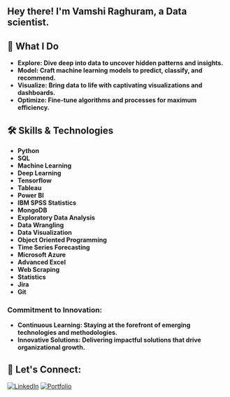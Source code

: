 ## Hey there! I'm Vamshi Raghuram, a Data scientist. 

## 🚀 What I Do
- **Explore: Dive deep into data to uncover hidden patterns and insights.**
- **Model: Craft machine learning models to predict, classify, and recommend.**
- **Visualize: Bring data to life with captivating visualizations and dashboards.**
- **Optimize: Fine-tune algorithms and processes for maximum efficiency.**

## 🛠️ Skills & Technologies

- **Python**  
- **SQL**
- **Machine Learning**
- **Deep Learning**
- **Tensorflow** 
- **Tableau**
- **Power BI**
- **IBM SPSS Statistics**
- **MongoDB**
- **Exploratory Data Analysis** 
- **Data Wrangling**
- **Data Visualization**
- **Object Oriented Programming**
- **Time Series Forecasting**
- **Microsoft Azure** 
- **Advanced Excel** 
- **Web Scraping** 
- **Statistics**
- **Jira**
- **Git** 

### Commitment to Innovation:
- **Continuous Learning: Staying at the forefront of emerging technologies and methodologies.**
- **Innovative Solutions: Delivering impactful solutions that drive organizational growth.**

## 💬 Let's Connect:
[![LinkedIn](https://img.shields.io/badge/LinkedIn-0077B5?style=for-the-badge&logo=linkedin&logoColor=white)](https://www.linkedin.com/in/vamshi-raghuram-g)
[![Portfolio](https://img.shields.io/badge/Portfolio-28A745?style=for-the-badge)](https://vamshi-raghuram-g.github.io/) 
